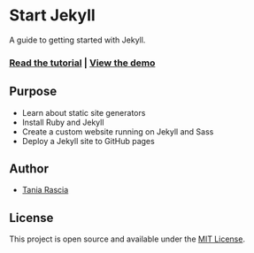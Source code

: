 # Start Jekyll

A guide to getting started with Jekyll.

### [Read the tutorial](https://taniarascia.com/make-a-static-website-with-jekyll) | [View the demo](http://taniarascia.github.io/startjekyll/)

## Purpose

- Learn about static site generators
- Install Ruby and Jekyll
- Create a custom website running on Jekyll and Sass
- Deploy a Jekyll site to GitHub pages

## Author

- [Tania Rascia](https://www.taniarascia.com)

## License

This project is open source and available under the [MIT License](LICENSE).
